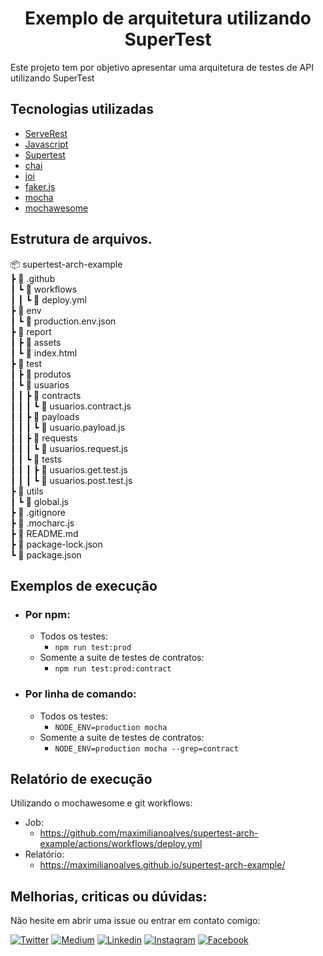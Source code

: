 <h1 align="center">Exemplo de arquitetura utilizando SuperTest</h1>

<p>Este projeto tem por objetivo apresentar uma arquitetura de testes de API utilizando SuperTest</p>

## Tecnologias utilizadas

- [ServeRest](https://github.com/ServeRest/ServeRest/)
- [Javascript](https://developer.mozilla.org/pt-BR/docs/Web/JavaScript)
- [Supertest](https://github.com/visionmedia/supertest#readme)
- [chai](https://github.com/chaijs/chai)
- [joi](https://github.com/sideway/joi)
- [faker.js](https://github.com/marak/Faker.js/)
- [mocha](https://github.com/mochajs/mocha)
- [mochawesome](https://github.com/adamgruber/mochawesome)

## Estrutura de arquivos.

📦 supertest-arch-example  
 ┣ 📂 .github  
 ┃ ┗ 📂 workflows  
 ┃ ┃ ┗ 📜 deploy.yml  
 ┣ 📂 env  
 ┃ ┗ 📜 production.env.json  
 ┣ 📂 report  
 ┃ ┣ 📂 assets  
 ┃ ┗ 📜 index.html  
 ┣ 📂 test  
 ┃ ┣ 📂 produtos  
 ┃ ┗ 📂 usuarios  
 ┃ ┃ ┣ 📂 contracts  
 ┃ ┃ ┃ ┗ 📜 usuarios.contract.js  
 ┃ ┃ ┣ 📂 payloads  
 ┃ ┃ ┃ ┗ 📜 usuario.payload.js  
 ┃ ┃ ┣ 📂 requests  
 ┃ ┃ ┃ ┗ 📜 usuarios.request.js  
 ┃ ┃ ┗ 📂 tests  
 ┃ ┃ ┃ ┣ 📜 usuarios.get.test.js  
 ┃ ┃ ┃ ┗ 📜 usuarios.post.test.js  
 ┣ 📂 utils  
 ┃ ┗ 📜 global.js  
 ┣ 📜 .gitignore  
 ┣ 📜 .mocharc.js  
 ┣ 📜 README.md  
 ┣ 📜 package-lock.json  
 ┗ 📜 package.json  
  
 ## Exemplos de execução

- ### Por npm:
  - Todos os testes: 
    - ```npm run test:prod```
  - Somente a suite de testes de contratos:
    - ```npm run test:prod:contract```
- ### Por linha de comando:
  - Todos os testes:
    - ```NODE_ENV=production mocha```
  - Somente a suite de testes de contratos:
    - ```NODE_ENV=production mocha --grep=contract```


## Relatório de execução

Utilizando o mochawesome e git workflows:   
  - Job:
    - https://github.com/maximilianoalves/supertest-arch-example/actions/workflows/deploy.yml
  - Relatório: 
    - https://maximilianoalves.github.io/supertest-arch-example/ 

## Melhorias, criticas ou dúvidas: 

Não hesite em abrir uma issue ou entrar em contato comigo: 

[![Twitter](https://badgen.net/badge/Twitter/%40max_dacruz?icon=twitter)](https://twitter.com/max_dacruz)
[![Medium](https://badgen.net/badge/Medium/%40maximilianoalves?icon=medium)](https://medium.com/@maximilianoalves)
[![Linkedin](https://badgen.net/badge/Linkedin/maximilianodacruz?icon=linkedin)](https://www.linkedin.com/in/maximilianodacruz/)
[![Instagram](https://badgen.net/badge/Instagram/max_dacruz?icon=instagram)](https://www.instagram.com/max_dacruz/)
[![Facebook](https://badgen.net/badge/Facebook/maximilianoalvesdacruz?icon=facebook)](https://www.facebook.com/maximilianoalvesdacruz)
 


